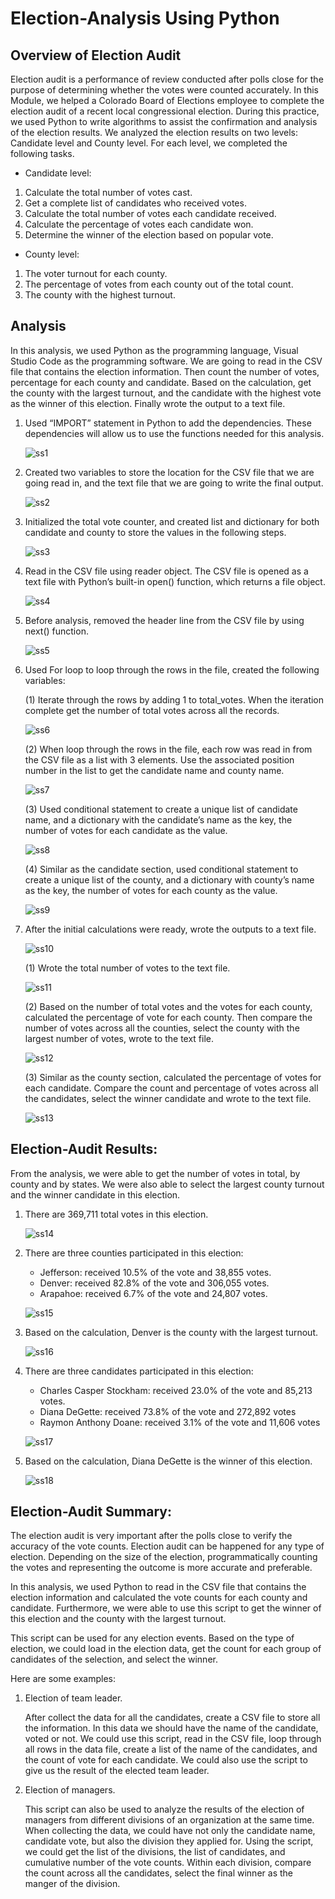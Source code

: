 # Election-Analysis Using Python

## Overview of Election Audit

Election audit is a performance of review conducted after polls close for the purpose of determining whether the votes were counted accurately. In this Module, we helped a Colorado Board of Elections employee to complete the election audit of a recent local congressional election. During this practice, we used Python to write algorithms to assist the confirmation and analysis of the election results. We analyzed the election results on two levels: Candidate level and County level. For each level, we completed the following tasks.

-	Candidate level:

1.	Calculate the total number of votes cast.
2.	Get a complete list of candidates who received votes.
3.	Calculate the total number of votes each candidate received.
4.	Calculate the percentage of votes each candidate won.
5.	Determine the winner of the election based on popular vote.

-	County level:

1.	The voter turnout for each county.
2.	The percentage of votes from each county out of the total count.
3.	The county with the highest turnout.

## Analysis

In this analysis, we used Python as the programming language, Visual Studio Code as the programming software. We are going to read in the CSV file that contains the election information. Then count the number of votes, percentage for each county and candidate. Based on the calculation, get the county with the largest turnout, and the candidate with the highest vote as the winner of this election. Finally wrote the output to a text file. 

1.	Used “IMPORT” statement in Python to add the dependencies. These dependencies will allow us to use the functions needed for this analysis.

    ![ss1](https://user-images.githubusercontent.com/79289806/110873865-a46e4380-82a0-11eb-900f-2d9b701213dc.png) 

2.	Created two variables to store the location for the CSV file that we are going read in, and the text file that we are going to write the final output.

    ![ss2](https://user-images.githubusercontent.com/79289806/110873866-a46e4380-82a0-11eb-9206-177ca721ff70.png)

3.	Initialized the total vote counter, and created list and dictionary for both candidate and county to store the values in the following steps. 

    ![ss3](https://user-images.githubusercontent.com/79289806/110873867-a46e4380-82a0-11eb-92ed-a19d2c28bdba.png)

4.	Read in the CSV file using reader object. The CSV file is opened as a text file with Python’s built-in open() function, which returns a file object. 

    ![ss4](https://user-images.githubusercontent.com/79289806/110873868-a46e4380-82a0-11eb-83d4-04d23be2add3.png)

5.	Before analysis, removed the header line from the CSV file by using next() function.

    ![ss5](https://user-images.githubusercontent.com/79289806/110873869-a506da00-82a0-11eb-88a8-0cb74b5f5888.png)

6.	Used For loop to loop through the rows in the file, created the following variables:

    (1) 	Iterate through the rows by adding 1 to total_votes. When the iteration complete get the number of total votes across all the records. 

     ![ss6](https://user-images.githubusercontent.com/79289806/110873871-a506da00-82a0-11eb-9fbc-bb96c33a4fd5.png)

    (2) 	When loop through the rows in the file, each row was read in from the CSV file as a list with 3 elements. Use the associated position number in the list to get the candidate name and county name. 

    ![ss7](https://user-images.githubusercontent.com/79289806/110873872-a506da00-82a0-11eb-8581-7d247d06e1b1.png)

    (3)    Used conditional statement to create a unique list of candidate name, and a dictionary with the candidate’s name as the key, the number of votes for each candidate as the value. 

    ![ss8](https://user-images.githubusercontent.com/79289806/110873873-a506da00-82a0-11eb-91d6-f363271d6214.png)


     (4)	Similar as the candidate section, used conditional statement to create a unique list of the county, and a dictionary with county’s name as the key, the number of votes for each county as the value.

    ![ss9](https://user-images.githubusercontent.com/79289806/110873855-a3d5ad00-82a0-11eb-81c8-8c72bcf6c560.png)

7.	After the initial calculations were ready, wrote the outputs to a text file. 

    ![ss10](https://user-images.githubusercontent.com/79289806/110873856-a3d5ad00-82a0-11eb-99b8-64657426e6a9.png)

     (1)    Wrote the total number of votes to the text file.

    ![ss11](https://user-images.githubusercontent.com/79289806/110873857-a3d5ad00-82a0-11eb-8ce8-c9e9fa72bfb7.png)

    (2)	    Based on the number of total votes and the votes for each county, calculated the percentage of vote for each county. Then compare the number of votes across all the counties, select the county with the largest number of votes, wrote to the text file.

    ![ss12](https://user-images.githubusercontent.com/79289806/110873858-a3d5ad00-82a0-11eb-9214-c420a285b9a4.png)


    (3)	    Similar as the county section, calculated the percentage of votes for each candidate. Compare the count and percentage of votes across all the candidates, select the winner candidate and wrote to the text file.

    ![ss13](https://user-images.githubusercontent.com/79289806/110873859-a3d5ad00-82a0-11eb-87ef-2be60ad13cc0.png)


## Election-Audit Results:

From the analysis, we were able to get the number of votes in total, by county and by states. We were also able to select the largest county turnout and the winner candidate in this election. 

1.	There are 369,711 total votes in this election.

    ![ss14](https://user-images.githubusercontent.com/79289806/110873860-a3d5ad00-82a0-11eb-9294-d67594b07f39.png)

2.	There are three counties participated in this election: 

    -	Jefferson: received 10.5% of the vote and 38,855 votes.
    -	Denver: received 82.8% of the vote and 306,055 votes.
    -	Arapahoe: received 6.7% of the vote and 24,807 votes.
 
    ![ss15](https://user-images.githubusercontent.com/79289806/110873861-a46e4380-82a0-11eb-93b3-81fa15464d43.png)
    
3.	Based on the calculation, Denver is the county with the largest 
turnout.

    ![ss16](https://user-images.githubusercontent.com/79289806/110873862-a46e4380-82a0-11eb-80f9-c1f539ac12b3.png)

4.	There are three candidates participated in this election:

    -	Charles Casper Stockham: received 23.0% of the vote and 85,213 votes.
    -	Diana DeGette: received 73.8% of the vote and 272,892 votes
    -	Raymon Anthony Doane: received 3.1% of the vote and 11,606 votes

    ![ss17](https://user-images.githubusercontent.com/79289806/110873863-a46e4380-82a0-11eb-9762-1df332c19595.png)

5.	Based on the calculation, Diana DeGette is the winner of this election.

    ![ss18](https://user-images.githubusercontent.com/79289806/110873864-a46e4380-82a0-11eb-8484-7044b33e15b7.png)

## Election-Audit Summary:

The election audit is very important after the polls close to verify the accuracy of the vote counts. Election audit can be happened for any type of election. Depending on the size of the election, programmatically counting the votes and representing the outcome is more accurate and preferable. 

In this analysis, we used Python to read in the CSV file that contains the election information and calculated the vote counts for each county and candidate. Furthermore, we were able to use this script to get the winner of this election and the county with the largest turnout. 

This script can be used for any election events. Based on the type of election, we could load in the election data, get the count for each group of candidates of the selection, and select the winner.

Here are some examples:

1.	Election of team leader.

    After collect the data for all the candidates, create a CSV file to store all the information. In this data we should have the name of the candidate, voted or not. We could     use this script, read in the CSV file, loop through all rows in the data file, create a list of the name of the candidates, and the count of vote for each candidate. We         could also use the script to give us the result of the elected team leader.

2.	Election of managers.

    This script can also be used to analyze the results of the election of managers from different divisions of an organization at the same time. When collecting the data, we       could have not only the candidate name, candidate vote, but also the division they applied for. Using the script, we could get the list of the divisions, the list of             candidates, and cumulative number of the vote counts. Within each division, compare the count across all the candidates, select the final winner as the manger of the             division. 

 


